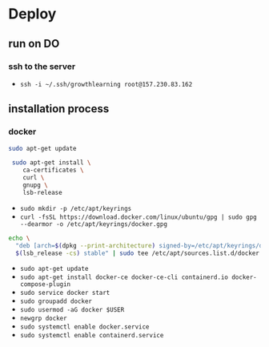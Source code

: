 # Deploy

## run on DO

### ssh to the server

- `ssh -i ~/.ssh/growthlearning root@157.230.83.162`

## installation process

### docker

```bash
sudo apt-get update

 sudo apt-get install \
    ca-certificates \
    curl \
    gnupg \
    lsb-release
```

- `sudo mkdir -p /etc/apt/keyrings`
- `curl -fsSL https://download.docker.com/linux/ubuntu/gpg | sudo gpg --dearmor -o /etc/apt/keyrings/docker.gpg`

```bash
echo \
  "deb [arch=$(dpkg --print-architecture) signed-by=/etc/apt/keyrings/docker.gpg] https://download.docker.com/linux/ubuntu \
  $(lsb_release -cs) stable" | sudo tee /etc/apt/sources.list.d/docker.list > /dev/null
```

- `sudo apt-get update`
- `sudo apt-get install docker-ce docker-ce-cli containerd.io docker-compose-plugin`
- `sudo service docker start`
- `sudo groupadd docker`
- `sudo usermod -aG docker $USER`
- `newgrp docker`
- `sudo systemctl enable docker.service`
- `sudo systemctl enable containerd.service`
